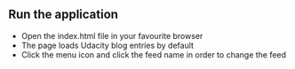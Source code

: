 ## Run the application

* Open the index.html file in your favourite browser
* The page loads Udacity blog entries by default
* Click the menu icon and click the feed name in order to change the feed
